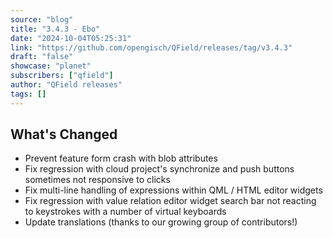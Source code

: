 ```yaml
---
source: "blog"
title: "3.4.3 - Ebo"
date: "2024-10-04T05:25:31"
link: "https://github.com/opengisch/QField/releases/tag/v3.4.3"
draft: "false"
showcase: "planet"
subscribers: ["qfield"]
author: "QField releases"
tags: []
---
```


<h2>What's Changed</h2>
<ul>
<li>Prevent feature form crash with blob attributes</li>
<li>Fix regression with cloud project's synchronize and push buttons sometimes not responsive to clicks</li>
<li>Fix multi-line handling of expressions within QML / HTML editor widgets</li>
<li>Fix regression with value relation editor widget search bar not reacting to keystrokes with a number of virtual keyboards</li>
<li>Update translations (thanks to our growing group of contributors!)</li>
</ul>
